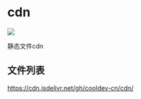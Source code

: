 # cdn

[![](https://data.jsdelivr.com/v1/package/gh/cooldev-cn/cdn/badge)](https://www.jsdelivr.com/package/gh/cooldev-cn/cdn)


静态文件cdn

## 文件列表

https://cdn.jsdelivr.net/gh/cooldev-cn/cdn/
